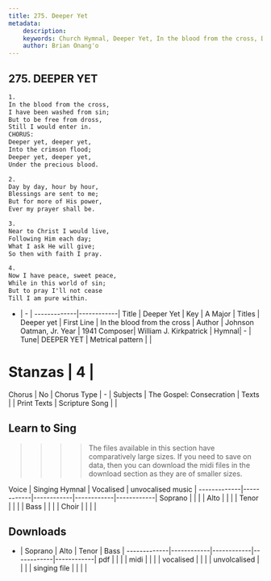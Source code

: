 ```yaml
---
title: 275. Deeper Yet
metadata:
    description: 
    keywords: Church Hymnal, Deeper Yet, In the blood from the cross, Deeper yet
    author: Brian Onang'o
---
```



## 275. DEEPER YET

```txt
1.
In the blood from the cross,
I have been washed from sin;
But to be free from dross,
Still I would enter in.
CHORUS:
Deeper yet, deeper yet,
Into the crimson flood;
Deeper yet, deeper yet,
Under the precious blood.

2.
Day by day, hour by hour,
Blessings are sent to me;
But for more of His power,
Ever my prayer shall be.

3.
Near to Christ I would live,
Following Him each day;
What I ask He will give;
So then with faith I pray.

4.
Now I have peace, sweet peace,
While in this world of sin;
But to pray I'll not cease
Till I am pure within.
```

- |   -  |
-------------|------------|
Title | Deeper Yet |
Key | A Major |
Titles | Deeper yet |
First Line | In the blood from the cross |
Author | Johnson Oatman, Jr.
Year | 1941
Composer| William J. Kirkpatrick |
Hymnal|  - |
Tune| DEEPER YET |
Metrical pattern | |
# Stanzas | 4 |
Chorus | No |
Chorus Type | - |
Subjects | The Gospel: Consecration |
Texts |  |
Print Texts | 
Scripture Song |  |
  
## Learn to Sing

>>>> The files available in this section have comparatively large sizes. If you need to save on data, then you can download the midi files in the download section as they are of smaller sizes.

Voice |  Singing Hymnal | Vocalised | unvocalised music |
-------------|------------|------------|------------|------------|
Soprano | | | |
Alto | | | |
Tenor | | | |
Bass | | | |
Choir | | | |

## Downloads

- |  Soprano | Alto | Tenor | Bass |
-------------|------------|------------|------------|------------|
pdf | | | |
midi | | | |
vocalised | | | |
unvolcalised | | | |
singing file | | | |
  